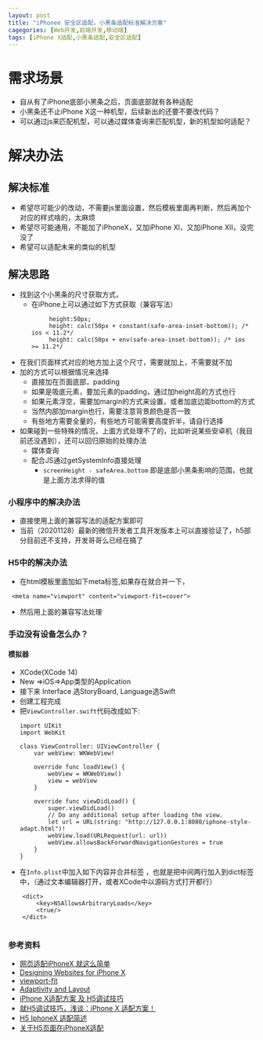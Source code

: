```yaml
---
layout: post
title: "iPhonee 安全区适配，小黑条适配标准解决方案"
cagegories: [Web开发,前端开发,移动端]
tags: [iPhone X适配,小黑条适配,安全区适配]
---
```


# 需求场景
- 自从有了iPhone底部小黑条之后，页面底部就有各种适配
- 小黑条还不止iPhone X这一种机型，后续新出的还要不要改代码？
- 可以通过js来匹配机型，可以通过媒体查询来匹配机型，新的机型如何适配？

# 解决办法
## 解决标准
- 希望尽可能少的改动，不需要js里面设置，然后模板里面再判断，然后再加个对应的样式啥的，太麻烦
- 希望尽可能通用，不能加了iPhoneX，又加iPhone XI，又加iPhone XII，没完没了
- 希望可以适配未来的类似的机型

## 解决思路
- 找到这个小黑条的尺寸获取方式，
    - 在iPhone上可以通过如下方式获取（兼容写法）
       ```
            height:50px;
            height: calc(50px + constant(safe-area-inset-bottom)); /* ios < 11.2*/
            height: calc(50px + env(safe-area-inset-bottom)); /* ios >= 11.2*/
       ```
- 在我们页面样式对应的地方加上这个尺寸，需要就加上，不需要就不加
- 加的方式可以根据情况来选择
    - 直接加在页面底部，padding
    - 如果是吸底元素，要加元素的padding，通过加height高的方式也行
    - 如果元素浮空，需要加margin的方式来设置，或者加底边距bottom的方式
    - 当然内部加margin也行，需要注意背景颜色是否一致
    - 有些地方需要全量的，有些地方可能需要高度折半，请自行选择
- 如果碰到一些特殊的情况，上面方式处理不了的，比如听说某些安卓机（我目前还没遇到），还可以回归原始的处理办法
    - 媒体查询
    - 配合JS通过getSystemInfo直接处理
        - `screenHeight - safeArea.bottom` 即是底部小黑条影响的范围，也就是上面方法求得的值

### 小程序中的解决办法
- 直接使用上面的兼容写法的适配方案即可
- 当前（20201128）最新的微信开发者工具开发版本上可以直接验证了，h5部分目前还不支持，开发哥哥么已经在搞了

### H5中的解决办法
- 在html模板里面加如下meta标签,如果存在就合并一下，
```
 <meta name="viewport" content="viewport-fit=cover">
```
- 然后用上面的兼容写法处理

### 手边没有设备怎么办？
#### 模拟器
- XCode(XCode 14)
- New =>iOS=>App类型的Application
- 接下来 Interface 选StoryBoard, Language选Swift
- 创建工程完成
- 把`ViewController.swift`代码改成如下:
    ```
    import UIKit
    import WebKit
    
    class ViewController: UIViewController {
        var webView: WKWebView!
    
        override func loadView() {
            webView = WKWebView()
            view = webView
        }
    
        override func viewDidLoad() {
            super.viewDidLoad()
            // Do any additional setup after loading the view.
            let url = URL(string: "http://127.0.0.1:8080/iphone-style-adapt.html")!
            webView.load(URLRequest(url: url))
            webView.allowsBackForwardNavigationGestures = true
        }
    }
    
    ```
- 在`Info.plist`中加入如下内容并合并<dict>标签 ，也就是把中间两行加入到dict标签中，（通过文本编辑器打开，或者XCode中以源码方式打开都行）
```
    <dict>
        <key>NSAllowsArbitraryLoads</key>
        <true/>
    </dict>
    
```

### 参考资料
- [网页适配iPhoneX,就这么简单](https://aotu.io/notes/2017/11/27/iphonex/index.html)
- [Designing Websites for iPhone X](https://webkit.org/blog/7929/designing-websites-for-iphone-x/)
- [viewport-fit](https://www.w3.org/TR/css-round-display-1/#viewport-fit-descriptor)
- [Adaptivity and Layout](https://developer.apple.com/design/human-interface-guidelines/ios/visual-design/adaptivity-and-layout/)
- [iPhone X适配方案 及 H5调试技巧 ](https://www.sohu.com/a/215996396_114819)
- [就H5调试技巧，浅谈：iPhone X 适配方案！](https://www.quxingdong.com/702.html)
- [H5 IphoneX 适配简述](https://www.jianshu.com/p/438c7c2e5664?utm_campaign=maleskine&utm_content=note&utm_medium=seo_notes&utm_source=recommendation)
- [关于H5页面在iPhoneX适配](https://www.cnblogs.com/lolDragon/p/7795174.html)